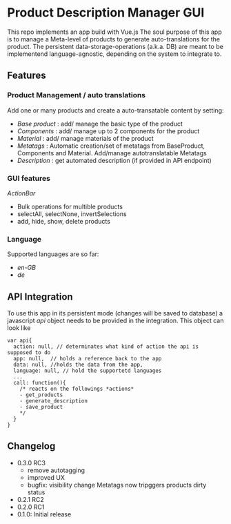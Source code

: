 # Product Description Manager GUI

This repo implements an app build with Vue.js The soul purpose of this app
is to manage a Meta-level of products to generate auto-translations for the product.
The persistent data-storage-operations (a.k.a. DB) are meant to be implementend
language-agnostic, depending on the system to integrate to.

## Features

### Product Management / auto translations
Add one or many products and create a auto-transatable content by setting:
- *Base product* : add/ manage the basic type of the product
- *Components* : add/ manage up to 2 components for the product
- *Material* : add/ manage materials of the product
- *Metatags* : Automatic creation/set of metatags from BaseProduct, Components and Material. Add/manage autotranslatable Metatags
- *Description* : get automated description (if provided in API endpoint)

### GUI features
*ActionBar*
 - Bulk operations for multible products
 - selectAll, selectNone, invertSelections
 - add, hide, show, delete products
 
### Language
 Supported languages are so far:
 - *en-GB*
 - *de*

## API Integration
To use this app in its persistent mode (changes will be saved to database) a javascript *api* object needs to be provided in the integration.
This object can  look like

```
var api{
  action: null, // determinates what kind of action the api is supposed to do
  app: null,  // holds a reference back to the app
  data: null, //holds the data from the app,
  language: null, // hold the supportetd languages
  ...
  call: function(){
    /* reacts on the followings *actions*
    - get_products
    - generate_description
    - save_product
    */
  }
}
```

## Changelog
- 0.3.0 RC3
    - remove autotagging
    - improved UX
    - bugfix: visibility change Metatags now tripggers products dirty status
- 0.2.1 RC2
- 0.2.0 RC1
- 0.1.0: Initial release
